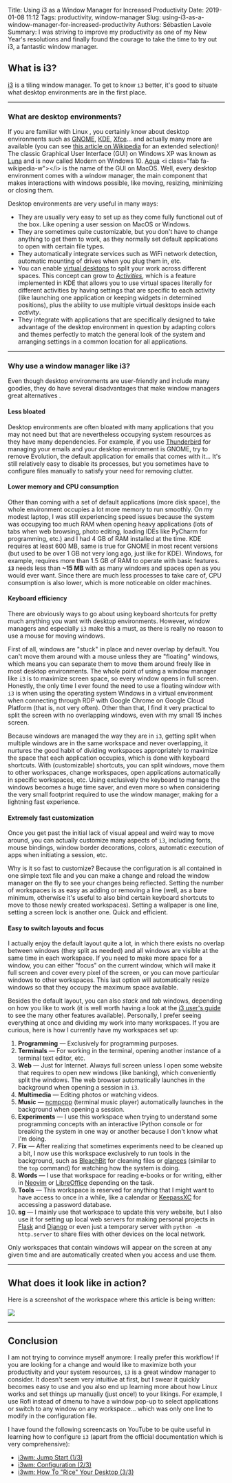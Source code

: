 Title: Using i3 as a Window Manager for Increased Productivity
Date: 2019-01-08 11:12
Tags: productivity, window-manager
Slug: using-i3-as-a-window-manager-for-increased-productivity
Authors: Sébastien Lavoie
Summary: I was striving to improve my productivity as one of my New Year's resolutions and finally found the courage to take the time to try out i3, a fantastic window manager.

## What is i3?

[i3](https://i3wm.org/) is a tiling window manager.  To get to know `i3` better, it's good to situate what desktop environments are in the first place.

----

### What are desktop environments?

If you are familiar with Linux <i class="fab fa-linux"></i>, you certainly know about desktop environments such as [GNOME](https://www.gnome.org/), [KDE](https://www.kde.org/), [Xfce](https://www.xfce.org/)... and actually many more are available (you can see [this article on Wikipedia](https://en.wikipedia.org/wiki/Desktop_environment) <i class="fab fa-wikipedia-w"></i> for an extended selection)! The classic Graphical User Interface (GUI) on Windows XP was known as [Luna](https://en.wikipedia.org/wiki/Luna_(theme)) <i class="fab fa-wikipedia-w"></i> and is now called Modern on Windows 10. [Aqua](https://en.wikipedia.org/wiki/Aqua_(user_interface)) <i class="fab fa-wikipedia-w"></i> is the name of the GUI on MacOS. Well, every desktop environment comes with a window manager, the main component that makes interactions with windows possible, like moving, resizing, minimizing or closing them.

Desktop environments are very useful in many ways:

- They are usually very easy to set up as they come fully functional out of the box. Like opening a user session on MacOS or Windows.
- They are sometimes quite customizable, but you don't have to change anything to get them to work, as they normally set default applications to open with certain file types.
- They automatically integrate services such as WiFi network detection, automatic mounting of drives when you plug them in, etc.
- You can enable [virtual desktops](https://en.wikipedia.org/wiki/Virtual_desktop) <i class="fab fa-wikipedia-w"></i> to split your work across different spaces. This concept can grow to _[Activities](https://docs.kde.org/trunk5/en/kde-workspace/plasma-desktop/activities-interface.html)_, which is a feature implemented in KDE that allows you to use virtual spaces literally for different activities by having settings that are specific to each activity (like launching one application or keeping widgets in determined positions), plus the ability to use multiple virtual desktops inside each _activity_.
- They integrate with applications that are specifically designed to take advantage of the desktop environment in question by adapting colors and themes perfectly to match the general look of the system and arranging settings in a common location for all applications.

----

### Why use a window manager like i3?

Even though desktop environments are user-friendly and include many goodies, they do have several disadvantages that make window managers great alternatives <i class="fas fa-thumbs-up"></i>.

#### Less bloated

Desktop environments are often bloated with many applications that you may not need but that are nevertheless occupying system resources as they have many dependencies. For example, if you use [Thunderbird](https://www.thunderbird.net) for managing your emails and your desktop environment is GNOME, try to remove Evolution, the default application for emails that comes with it... It's still relatively easy to disable its processes, but you sometimes have to configure files manually to satisfy your need for removing clutter.

#### Lower memory and CPU consumption

Other than coming with a set of default applications (more disk space), the whole environment occupies a lot more memory to run smoothly. On my modest laptop, I was still experiencing speed issues because the system was occupying too much RAM when opening heavy applications (lots of tabs when web browsing, photo editing, loading IDEs like PyCharm for programming, etc.) and I had 4 GB of RAM installed at the time. KDE requires at least 600 MB, same is true for GNOME in most recent versions (but used to be over 1 GB not very long ago, just like for KDE). Windows, for example, requires more than 1.5 GB of RAM to operate with basic features. **`i3`** needs less than **~15 MB** with as many windows and spaces open as you would ever want. Since there are much less processes to take care of, CPU consumption is also lower, which is more noticeable on older machines.

#### Keyboard efficiency

There are obviously ways to go about using keyboard shortcuts for pretty much anything you want with desktop environments. However, window managers and especially `i3` make this a must, as there is really no reason to use a mouse for moving windows.

First of all, windows are "stuck" in place and never overlap by default. You can't move them around with a mouse unless they are "floating" windows, which means you can separate them to move them around freely like in most desktop environments. The whole point of using a window manager like `i3` is to maximize screen space, so every window opens in full screen. Honestly, the only time I ever found the need to use a floating window with `i3` is when using the operating system Windows in a virtual environment when connecting through RDP with Google Chrome on Google Cloud Platform (that is, not very often). Other than that, I find it very practical to split the screen with no overlapping windows, even with my small 15 inches screen.

Because windows are managed the way they are in `i3`, getting split when multiple windows are in the same workspace and never overlapping, it nurtures the good habit of dividing workspaces appropriately to maximize the space that each application occupies, which is done with keyboard shortcuts. With (customizable) shortcuts, you can split windows, move them to other workspaces, change workspaces, open applications automatically in specific workspaces, etc. Using exclusively the keyboard to manage the windows becomes a huge time saver, and even more so when considering the very small footprint required to use the window manager, making for a lightning fast experience.

#### Extremely fast customization

Once you get past the initial lack of visual appeal and weird way to move around, you can actually customize many aspects of `i3`, including fonts, mouse bindings, window border decorations, colors, automatic execution of apps when initiating a session, etc.

Why is it so fast to customize? Because the configuration is all contained in one simple text file and you can make a change and reload the window manager on the fly to see your changes being reflected. Setting the number of workspaces is as easy as adding or removing a line (well, as a bare minimum, otherwise it's useful to also bind certain keyboard shortcuts to move to those newly created workspaces). Setting a wallpaper is one line, setting a screen lock is another one. Quick and efficient.

#### Easy to switch layouts and focus

I actually enjoy the default layout quite a lot, in which there exists no overlap between windows (they split as needed) and all windows are visible at the same time in each workspace. If you need to make more space for a window, you can either "focus" on the current window, which will make it full screen and cover every pixel of the screen, or you can move particular windows to other workspaces. This last option will automatically resize windows so that they occupy the maximum space available.

Besides the default layout, you can also _stack_ and _tab_ windows, depending on how you like to work (it is well worth having a look at the [i3 user's guide](https://i3wm.org/docs/userguide.html) to see the many other features available). Personally, I prefer seeing everything at once and dividing my work into many workspaces. If you are curious, here is how I currently have my workspaces set up:

1. **Programming** — Exclusively for programming purposes.
2. **Terminals** — For working in the terminal, opening another instance of a terminal text editor, etc.
3. **Web** — Just for Internet. Always full screen unless I open some website that requires to open new windows (like banking), which conveniently split the windows. The web browser automatically launches in the background when opening a session in `i3`.
4. **Multimedia** — Editing photos or watching videos.
5. **Music** — [ncmpcpp](https://github.com/arybczak/ncmpcpp) (terminal music player) automatically launches in the background when opening a session.
6. **Experiments** — I use this workspace when trying to understand some programming concepts with an interactive IPython console or for breaking the system in one way or another because I don't know what I'm doing.
7. **Fix** — After realizing that sometimes experiments need to be cleaned up a bit, I now use this workspace exclusively to run tools in the background, such as [BleachBit](https://www.bleachbit.org) for cleaning files or [glances](https://nicolargo.github.io/glances/) (similar to the `top` command) for watching how the system is doing.
8. **Words** — I use that workspace for reading e-books or for writing, either in [Neovim](https://neovim.io/) or [LibreOffice](https://www.libreoffice.org/) depending on the task.
9. **Tools** — This workspace is reserved for anything that I might want to have access to once in a while, like a calendar or [KeepassXC](https://keepassxc.org/) for accessing a password database.
10. **sg** — I mainly use that workspace to update this very website, but I also use it for setting up local web servers for making personal projects in [Flask](http://flask.pocoo.org/) and [Django](https://www.djangoproject.com/) or even just a temporary server with `python -m http.server` to share files with other devices on the local network.

Only workspaces that contain windows will appear on the screen at any given time and are automatically created when you access and use them.

----

## What does it look like in action?

Here is a screenshot of the workspace where this article is being written:

<img src="{static}/images/posts/0005_using-i3-as-window-manager-for-increased-productivity/i3-example.png" class="max-size-img-post">

----

## Conclusion

I am not trying to convince myself anymore: I really prefer this workflow! If you are looking for a change and would like to maximize both your productivity and your system resources, `i3` is a great window manager to consider. It doesn't seem very intuitive at first, but I swear it quickly becomes easy to use and you also end up learning more about how Linux works and set things up manually (just once!) to your likings. For example, I use Rofi instead of dmenu to have a window pop-up to select applications or switch to any window on any workspace... which was only one line to modify in the configuration file.

I have found the following screencasts on YouTube to be quite useful in learning how to configure `i3` (apart from the official documentation which is very comprehensive):

- [i3wm: Jump Start (1/3)](https://www.youtube.com/watch?v=j1I63wGcvU4)
- [i3wm: Configuration (2/3)](https://www.youtube.com/watch?v=8-S0cWnLBKg)
- [i3wm: How To "Rice" Your Desktop (3/3)](https://www.youtube.com/watch?v=ARKIwOlazKI)
